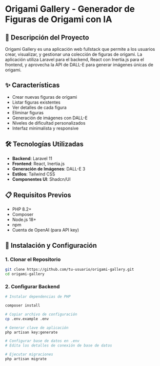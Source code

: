 # Origami Gallery - Generador de Figuras de Origami con IA

## 📝 Descripción del Proyecto

Origami Gallery es una aplicación web fullstack que permite a los usuarios crear, visualizar, y gestionar una colección de figuras de origami. La aplicación utiliza Laravel para el backend, React con Inertia.js para el frontend, y aprovecha la API de DALL-E para generar imágenes únicas de origami.

## ✨ Características

- Crear nuevas figuras de origami
- Listar figuras existentes
- Ver detalles de cada figura
- Eliminar figuras
- Generación de imágenes con DALL-E
- Niveles de dificultad personalizados
- Interfaz minimalista y responsive

## 🛠️ Tecnologías Utilizadas

- **Backend**: Laravel 11
- **Frontend**: React, Inertia.js
- **Generación de Imágenes**: DALL-E 3
- **Estilos**: Tailwind CSS
- **Componentes UI**: Shadcn/UI

## 📋 Requisitos Previos

- PHP 8.2+
- Composer
- Node.js 18+
- npm
- Cuenta de OpenAI (para API key)

## 🚀 Instalación y Configuración

### 1. Clonar el Repositorio

```bash
git clone https://github.com/tu-usuario/origami-gallery.git
cd origami-gallery
```

### 2. Configurar Backend

```bash
# Instalar dependencias de PHP

composer install

# Copiar archivo de configuración
cp .env.example .env

# Generar clave de aplicación
php artisan key:generate

# Configurar base de datos en .env
# Edita los detalles de conexión de base de datos

# Ejecutar migraciones
php artisan migrate
```
